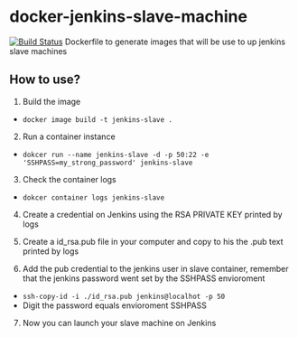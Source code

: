 # docker-jenkins-slave-machine 
[![Build Status](http://18.231.164.45:8080/buildStatus/icon?job=Teste%20Github)](http://18.231.164.45:8080/job/Teste%20Github/)
Dockerfile to generate images that will be use to up jenkins slave machines 

## How to use?

1. Build the image
* `docker image build -t jenkins-slave .`
2. Run a container instance
* `dokcer run --name jenkins-slave -d -p 50:22 -e 'SSHPASS=my_strong_password' jenkins-slave`
3. Check the container logs
* `dokcer container logs jenkins-slave`
4. Create a credential on Jenkins using the RSA PRIVATE KEY printed by logs

5. Create a id_rsa.pub file in your computer and copy to his the .pub text printed by logs

6. Add the pub credential to the jenkins user in slave container, remember that the jenkins password went set by the SSHPASS envioroment
* `ssh-copy-id -i ./id_rsa.pub jenkins@localhot -p 50`
* Digit the password equals envioroment SSHPASS
7. Now you can launch your slave machine on Jenkins          
